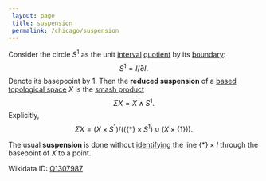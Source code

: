 ```yaml
---
 layout: page
 title: suspension
 permalink: /chicago/suspension
---
```

Consider the circle $S^1$ as the unit [interval](https://mathgloss.github.io/MathGloss/chicago/interval) [quotient](https://mathgloss.github.io/MathGloss/chicago/quotient_of_topological_spaces) by its [boundary](https://mathgloss.github.io/MathGloss/chicago/boundary): $$S^1= I/\partial I.$$ Denote its basepooint by $1$. Then the **reduced suspension** of a [based](https://mathgloss.github.io/MathGloss/chicago/based_topological_space) [topological space](https://mathgloss.github.io/MathGloss/chicago/topological_space) $X$ is the [smash product](https://mathgloss.github.io/MathGloss/chicago/smash_product) $$\Sigma X = X\wedge S^1.$$ Explicitly, $$\Sigma X = (X\times S^1)/((\{*\}\times S^1)\cup (X\times\{1\})).$$

The usual **suspension** is done without [identifying](https://mathgloss.github.io/MathGloss/chicago/###############################identifying) the line $\{*\}\times I$ through the basepoint of $X$ to a point.

Wikidata ID: [Q1307987](https://www.wikidata.org/wiki/Q1307987)